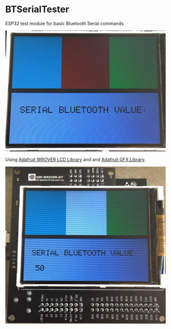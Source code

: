 # BTSerialTester

ESP32 test module for basic Bluetooth Serial commands

![Image](https://github.com/dallinw/BTSerialTester/blob/master/img1.jpg)

Using [Adafruit WROVER LCD Library](https://github.com/espressif/WROVER_KIT_LCD) and and [Adafruit GFX Library](https://github.com/adafruit/Adafruit-GFX-Library).

![Image](https://github.com/dallinw/BTSerialTester/blob/master/img2.jpg)
